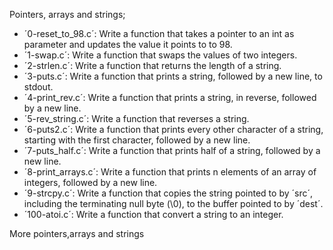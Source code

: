 Pointers, arrays and strings;

- ´0-reset_to_98.c´: Write a function that takes a pointer to an int as parameter and updates the value it points to to 98.
- ´1-swap.c´: Write a function that swaps the values of two integers.
- ´2-strlen.c´: Write a function that returns the length of a string.
- ´3-puts.c´: Write a function that prints a string, followed by a new line, to stdout.
- ´4-print_rev.c´: Write a function that prints a string, in reverse, followed by a new line.
- ´5-rev_string.c´: Write a function that reverses a string.
- ´6-puts2.c´: Write a function that prints every other character of a string, starting with the first character, followed by a new line.
- ´7-puts_half.c´: Write a function that prints half of a string, followed by a new line.
- ´8-print_arrays.c´: Write a function that prints n elements of an array of integers, followed by a new line.
- ´9-strcpy.c´: Write a function that copies the string pointed to by ´src´, including the terminating null byte (\0), to the buffer pointed to by ´dest´.
- ´100-atoi.c´: Write a function that convert a string to an integer.

More pointers,arrays and strings

